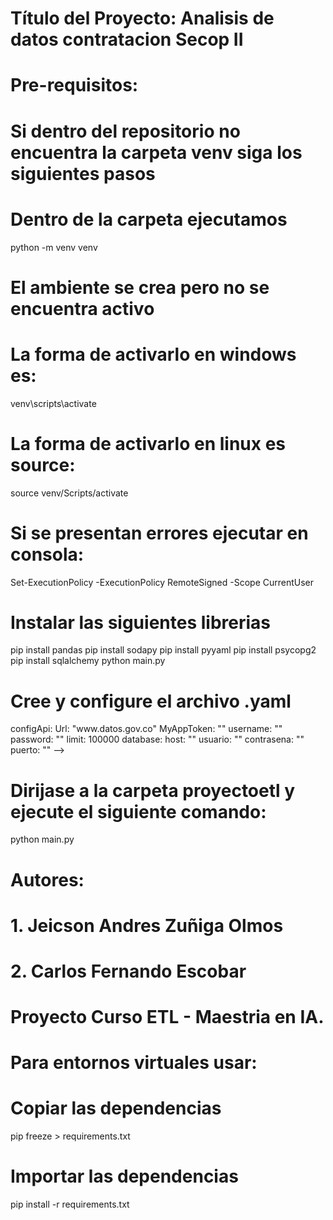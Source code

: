 # Título del Proyecto: Analisis de datos contratacion Secop II
# Pre-requisitos:
# Si dentro del repositorio no encuentra la carpeta venv siga los siguientes pasos
# Dentro de la carpeta ejecutamos
python -m venv venv
# El ambiente se crea pero no se encuentra activo
# La forma de activarlo en windows es:
venv\scripts\activate
# La forma de activarlo en linux es source:
source venv/Scripts/activate
# Si se presentan errores ejecutar en consola:
Set-ExecutionPolicy -ExecutionPolicy RemoteSigned -Scope CurrentUser
# Instalar las siguientes librerias
pip install pandas
pip install sodapy
pip install pyyaml
pip install psycopg2
pip install sqlalchemy
python main.py
# Cree y configure el archivo .yaml
<!-->
configApi:
  Url: "www.datos.gov.co"
  MyAppToken: ""
  username: ""
  password: ""
  limit: 100000
database:
  host: ""
  usuario: ""
  contrasena: ""
  puerto: ""
-->
# Dirijase a la carpeta proyectoetl y ejecute el siguiente comando:
python main.py
# Autores:
# 1. Jeicson Andres Zuñiga Olmos
# 2. Carlos Fernando Escobar
# Proyecto Curso ETL - Maestria en IA.
# Para entornos virtuales usar:
# Copiar las dependencias
pip freeze > requirements.txt
# Importar las dependencias
pip install -r requirements.txt